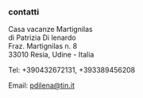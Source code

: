 ### contatti

Casa vacanze Martignilas <br/>
di Patrizia Di lenardo <br/>
Fraz. Martignilas n. 8 <br/>
33010 Resia, Udine - Italia

Tel: +390432672131, +393389456208

Email: pdilena@tin.it
